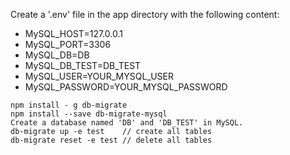 Create a '.env' file in the app directory with the following content:

- MySQL_HOST=127.0.0.1
- MySQL_PORT=3306
- MySQL_DB=DB
- MySQL_DB_TEST=DB_TEST
- MySQL_USER=YOUR_MYSQL_USER
- MySQL_PASSWORD=YOUR_MYSQL_PASSWORD

```
npm install - g db-migrate
npm install --save db-migrate-mysql
Create a database named 'DB' and 'DB_TEST' in MySQL.
db-migrate up -e test    // create all tables
db-migrate reset -e test // delete all tables
```